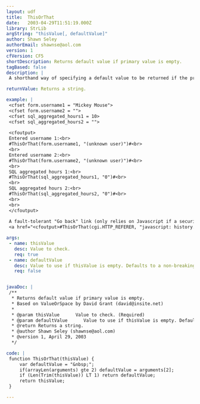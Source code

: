 ```yaml
---
layout: udf
title:  ThisOrThat
date:   2003-04-29T11:51:19.000Z
library: StrLib
argString: "thisValue[, defaultValue]"
author: Shawn Seley
authorEmail: shawnse@aol.com
version: 1
cfVersion: CF5
shortDescription: Returns default value if primary value is empty.
tagBased: false
description: |
 A shorthand way of specifying a default value to be returned if the primary value is empty (or contains only spaces). Handy for a variety of if-then uses.

returnValue: Returns a string.

example: |
 <cfset form.username1 = "Mickey Mouse">
 <cfset form.username2 = "">
 <cfset sql_aggregated_hours1 = 10>
 <cfset sql_aggregated_hours2 = "">
 
 <cfoutput>
 Entered username 1:<br>
 #ThisOrThat(form.username1, "(unknown user)")#<br>
 <br>
 Entered username 2:<br>
 #ThisOrThat(form.username2, "(unknown user)")#<br>
 <br>
 SQL aggregated hours 1:<br>
 #ThisOrThat(sql_aggregated_hours1, "0")#<br>
 <br>
 SQL aggregated hours 2:<br>
 #ThisOrThat(sql_aggregated_hours2, "0")#<br>
 <br>
 <br>
 </cfoutput>
 
 A fault-tolerant "Go back" link (only relies on Javascript if a security precaution has prevented the return of the HTTP_REFERER):<br>
 <a href="<cfoutput>#ThisOrThat(cgi.HTTP_REFERER, "javascript: history.go(-1)")#</cfoutput>">Go back</a>

args:
 - name: thisValue
   desc: Value to check.
   req: true
 - name: defaultValue
   desc: Value to use if thisValue is empty. Defaults to a non-breaking space.
   req: false


javaDoc: |
 /**
  * Returns default value if primary value is empty.
  * Based on ValueOrSpace by David Grant (david@insite.net)
  * 
  * @param thisValue      Value to check. (Required)
  * @param defaultValue      Value to use if thisValue is empty. Defaults to a non-breaking space. (Optional)
  * @return Returns a string. 
  * @author Shawn Seley (shawnse@aol.com) 
  * @version 1, April 29, 2003 
  */

code: |
 function ThisOrThat(thisValue) {
     var defaultValue = "&nbsp;";
     if(arrayLen(arguments) gte 2) defaultValue = arguments[2];
     if (Len(Trim(thisValue)) LT 1) return defaultValue;
     return thisValue;
 }

---
```


